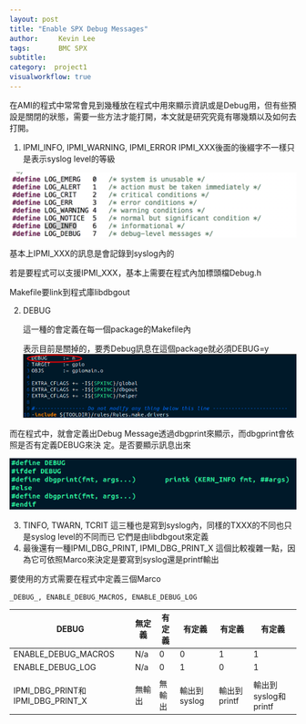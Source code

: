 ```yaml
---
layout: post
title: "Enable SPX Debug Messages"
author:     Kevin Lee
tags: 		BMC SPX
subtitle:   
category:  project1
visualworkflow: true
---
```

在AMI的程式中常常會見到幾種放在程式中用來顯示資訊或是Debug用，但有些預設是關閉的狀態，需要一些方法才能打開，本文就是研究究竟有哪幾類以及如何去打開。

1. IPMI_INFO, IPMI_WARNING, IPMI_ERROR
   IPMI_XXX後面的後綴字不一樣只是表示syslog level的等級

![image-20181204145803480](../img/image-20181204145803480-3906683.png)

基本上IPMI_XXX的訊息是會記錄到syslog內的

若是要程式可以支援IPMI_XXX，基本上需要在程式內加標頭檔Debug.h

Makefile要link到程式庫libdbgout



2. DEBUG

   這一種的會定義在每一個package的Makefile內

   表示目前是關掉的，要秀Debug訊息在這個package就必須DEBUG=y
   ![image-20181204151258599](../img/image-20181204151258599-3907578.png)



而在程式中，就會定義出Debug Message透過dbgprint來顯示，而dbgprint會依照是否有定義DEBUG來決     定。是否要顯示訊息出來

![image-20181204151513472](../img/image-20181204151513472-3907713.png)

3. TINFO, TWARN, TCRIT
   這三種也是寫到syslog內，同樣的TXXX的不同也只是syslog level的不同而已
   它們是由libdbgout來定義
4. 最後還有一種IPMI_DBG_PRINT, IPMI_DBG_PRINT_X
   這個比較複雜一點，因為它可依照Marco來決定是要寫到syslog還是printf輸出

要使用的方式需要在程式中定義三個Marco

```
_DEBUG_, ENABLE_DEBUG_MACROS, ENABLE_DEBUG_LOG
```



| DEBUG                            | 無定義 | 有定義 | 有定義       | 有定義       | 有定義               |
| -------------------------------- | ------ | ------ | ------------ | ------------ | -------------------- |
| ENABLE_DEBUG_MACROS              | N/a    | 0      | 0            | 1            | 1                    |
| ENABLE_DEBUG_LOG                 | N/a    | 0      | 1            | 0            | 1                    |
|                                  |        |        |              |              |                      |
| IPMI_DBG_PRINT和IPMI_DBG_PRINT_X | 無輸出 | 無輸出 | 輸出到syslog | 輸出到printf | 輸出到syslog和printf |

